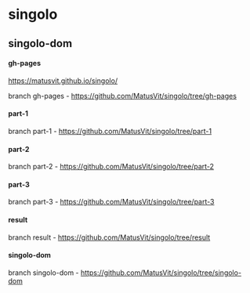 # singolo
## singolo-dom

#### gh-pages 
https://matusvit.github.io/singolo/

branch gh-pages - https://github.com/MatusVit/singolo/tree/gh-pages


#### part-1
branch part-1 - https://github.com/MatusVit/singolo/tree/part-1

#### part-2
branch part-2 - https://github.com/MatusVit/singolo/tree/part-2

#### part-3
branch part-3 - https://github.com/MatusVit/singolo/tree/part-3

#### result
branch result - https://github.com/MatusVit/singolo/tree/result

#### singolo-dom
branch singolo-dom - https://github.com/MatusVit/singolo/tree/singolo-dom